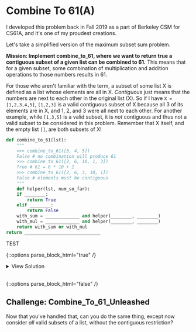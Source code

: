 # Combine To 61(A)

I developed this problem back in Fall 2019 as a part of Berkeley CSM for CS61A, and it's one of my proudest creations. 

Let's take a simplified version of the maximum subset sum problem. 

**Mission: Implement combine_to_61, where we want to return true a contiguous subset of a given list can be combined to 61.** This means that for a given subset, some combination of multiplication and addition operations to those numbers results in 61.

For those who aren't familiar with the term, a subset of some list X is defined as a list whose elements are all in X. *Contiguous* just means that the numbers are next to each other in the original list (X). So if I have `X = [1,2,3,4,5]`, `[1,2,3]` is a valid contiguous subset of X because all 3 of its elements are in X, and 1, 2, and 3 were all next to each other. For another example, while `[1,3,5]` is a valid subset, it is *not* contiguous and thus not a valid subset to be considered in this problem. Remember that X itself, and the empty list `[]`, are both subsets of X!

```python
def combine_to_61(lst):
    """
    >>> combine_to_61([3, 4, 5])
    False # no combination will produce 61
    >>> combine_to_61([2, 6, 10, 1, 3])
    True # 61 = 6 * 10 + 1
    >>> combine_to_61([2, 6, 3, 10, 1])
    False # elements must be contiguous
    """
    def helper(lst, num_so_far):
    if ________:
        return True
    elif ________:
        return False
    with_sum = _____________ and helper(________, ________)
    with_mul = _____________ and helper(________, ________)
    return with_sum or with_mul
return _____________________________
```

TEST

{::options parse_block_html="true" /}

<details><summary markdown="span">View Solution</summary>
```python
def combine_to_61(lst):
    def helper(lst, num_so_far):
        if num_so_far == 61:
            return True
        elif not lst:
            return False
        with_sum = num_so_far + lst[0] <= 61 and helper(lst[1:], num_so_far + lst[0])
        with_mul = num_so_far * lst[0] <= 61 and helper(lst[1:], num_so_far * lst[0])
        return with_sum or with_mul
    return helper(lst, 0)
```
The first thing we notice is that we have a helper function. Whenever we have a helper function, it's most likely that helper function that will do most of the work: the outer function `combine_to_61` is just the "kickstarter". 
</details>
<br/>

{::options parse_block_html="false" /}

## Challenge: Combine_To_61_Unleashed

Now that you've handled that, can you do the same thing, except now consider *all* valid subsets of a list, without the contiguous restriction? 

